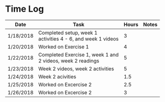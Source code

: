 # Time Log

| Date | Task | Hours | Notes|
|------|------|-------|------|
| 1/18/2018| Completed setup, week 1 activities 4 - 6, and week 1 videos| 3 | |
| 1/20/2018 | Worked on Exercise 1 | 4 |
| 1/22/2018 | Completed Exercise 1, week 1 and 2 videos, week 2 readings | 5 | |
| 1/23/2018 | Week 2 videos, week 2 activities | 5 |
| 1/24/2018 | Week 2 acivities | 1.5 | |
| 1/25/2018 | Worked on Excercise 2 | 2.5 | |
| 1/26/2018 | Worked on Excercise 2 | 3 | |
